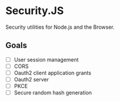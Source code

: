 
# Security.JS

Security utilities for Node.js and the Browser.

## Goals

- [ ] User session management
- [ ] CORS
- [ ] Oauth2 client application grants
- [ ] Oauth2 server
- [ ] PKCE
- [ ] Secure random hash generation
